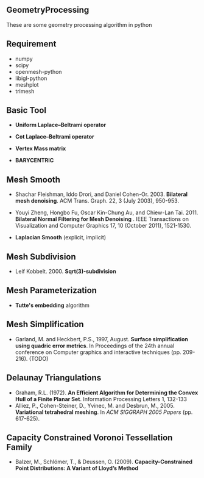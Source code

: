 ## GeometryProcessing

These are some geometry processing algorithm in python

## Requirement

- numpy
- scipy
- openmesh-python
- libigl-python
- meshplot
- trimesh

## Basic Tool

- **Uniform Laplace–Beltrami operator**

- **Cot Laplace–Beltrami operator**

- **Vertex Mass matrix**
- **BARYCENTRIC**
  
## Mesh Smooth

- Shachar Fleishman, Iddo Drori, and Daniel Cohen-Or. 2003. **Bilateral mesh denoising**. ACM Trans. Graph. 22, 3 (July
  2003), 950-953.

- Youyi Zheng, Hongbo Fu, Oscar Kin-Chung Au, and Chiew-Lan Tai. 2011. **Bilateral Normal Filtering for Mesh Denoising**
  . IEEE Transactions on Visualization and Computer Graphics 17, 10 (October 2011), 1521-1530.

- **Laplacian Smooth** (explicit, implicit)

## Mesh Subdivision

- Leif Kobbelt. 2000. **Sqrt(3)-subdivision**

## Mesh Parameterization

- **Tutte's embedding** algorithm

## Mesh Simplification

- Garland, M. and Heckbert, P.S., 1997, August. **Surface simplification using quadric error metrics**. In Proceedings of the 24th annual conference on Computer graphics and interactive techniques (pp. 209-216). (TODO)

## Delaunay Triangulations

- Graham, R.L. (1972). **An Efficient Algorithm for Determining the Convex Hull of a Finite Planar Set**. Information Processing Letters 1, 132-133
- Alliez, P., Cohen-Steiner, D., Yvinec, M. and Desbrun, M., 2005. **Variational tetrahedral meshing**. In *ACM SIGGRAPH 2005 Papers* (pp. 617-625).

## Capacity Constrained Voronoi Tessellation Family

- Balzer, M., Schlömer, T., & Deussen, O. (2009). **Capacity-Constrained Point Distributions: A Variant of Lloyd’s
  Method**